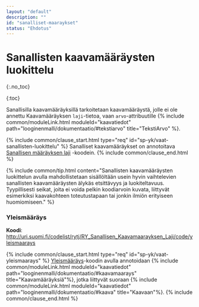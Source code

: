 ```yaml
---
layout: "default"
description: ""
id: "sanalliset-maaraykset"
status: "Ehdotus"
---
```

# Sanallisten kaavamääräysten luokittelu
{:.no_toc}

{:toc}

Sanallisilla kaavamääräyksillä tarkoitetaan kaavamääräystä, jolle ei ole annettu Kaavamääräyksen ```laji```-tietoa, vaan   ```arvo```-attribuutille {% include common/moduleLink.html moduleId="kaavatiedot" path="looginenmalli/dokumentaatio/#tekstiarvo" title="TekstiArvo" %}.

{% include common/clause_start.html type="req" id="sp-yk/vaat-sanallisten-luokittelu" %}
Sanalliset kaavamääräykset on annotoitava [Sanallisen määräyksen laji](<http://uri.suomi.fi/codelist/rytj/RY_Sanallisen_Kaavamaarayksen_Laji/>) -koodein.
{% include common/clause_end.html %}

{% include common/tip.html content="Sanallisten kaavamääräysten luokittelun avulla mahdollistetaan sisällöltään usein hyvin vaihtelevien sanallisten kaavamääräysten älykäs etsittävyys ja luokiteltavuus. Tyypillisesti seikat, joita ei voida pelkin koodiarvoin kuvata, liittyvät esimerkiksi kaavakohteen toteutustapaan tai jonkin ilmiön erityiseen huomiomiseen." %}

### Yleismääräys
**Koodi**: <http://uri.suomi.fi/codelist/rytj/RY_Sanallisen_Kaavamaarayksen_Laji/code/yleismaarays>

{% include common/clause_start.html type="req" id="sp-yk/vaat-yleismaarays" %}
[Yleismääräys](http://uri.suomi.fi/codelist/rytj/RY_Sanallisen_Kaavamaarayksen_Laji/code/yleismaarays)-koodin avulla annotoidaan {% include common/moduleLink.html moduleId="kaavatiedot" path="looginenmalli/dokumentaatio/#kaavamaarays" title="Kaavamääräyksiä"%}, jotka liittyvät suoraan {% include common/moduleLink.html moduleId="kaavatiedot" path="looginenmalli/dokumentaatio/#kaava" title="Kaavaan"%}.
{% include common/clause_end.html %}
